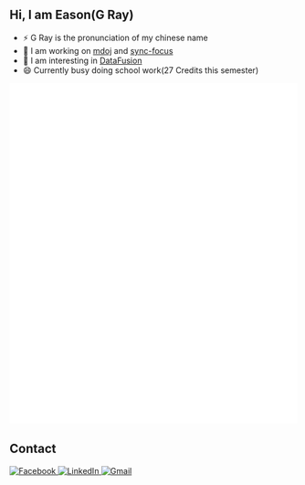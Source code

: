 ## Hi, I am Eason(G Ray)

- ⚡ G Ray is the pronunciation of my chinese name
- 🔭 I am working on [mdoj](https://github.com/mdcpp/mdoj) and [sync-focus](https://github.com/gdsc-ncku/sync-focus)
- 🌱 I am interesting in [DataFusion](https://datafusion.apache.org/)
- 😄 Currently busy doing school work(27 Credits this semester)

![Metrics](https://raw.githubusercontent.com/Eason0729/Eason0729/refs/heads/main/github-metrics.svg)

## Contact

<div>
    <a href="https://www.facebook.com/profile.php?id=100012757084340">
        <img
            src="https://img.shields.io/static/v1?style=for-the-badge&message=Facebook&color=1877F2&logo=Facebook&logoColor=FFFFFF&label="
            alt="Facebook"
        />
    </a>
    <a href="https://www.linkedin.com/in/%E9%82%B1%E9%98%BF%E7%9D%BF/">
        <img
            src="https://img.shields.io/static/v1?style=for-the-badge&message=LinkedIn&color=0A66C2&logo=LinkedIn&logoColor=FFFFFF&label="
            alt="LinkedIn"
        />
    </a>
    <a href="mailto:easonqq0000@gmail.com">
        <img
            src="https://img.shields.io/static/v1?style=for-the-badge&message=Gmail&color=EA4335&logo=Gmail&logoColor=FFFFFF&label="
            alt="Gmail"
        />
    </a>
</div>
